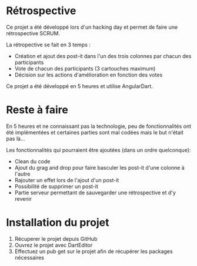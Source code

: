 # Rétrospective
Ce projet a été développé lors d'un hacking day et permet de faire une rétrospective SCRUM.  
  
  
La rétropective se fait en 3 temps :  
  - Création et ajout des post-it dans l'un des trois colonnes par chacun des participants    
  - Vote de chacun des participants (3 cartouches maximum)  
  - Décision sur les actions d'amélioration en fonction des votes


Ce projet a été développé en 5 heures et utilise AngularDart. 

# Reste à faire

En 5 heures et ne connaissant pas la technologie, peu de fonctionnalités ont été implémentées et certaines parties sont mal codées mais le but n'était pas là...  

Les fonctionnalités qui pourraient être ajoutées (dans un ordre quelconque):  
- Clean du code  
- Ajout du grag and drop pour faire basculer les post-it d'une colonne à l'autre  
- Rajouter un effet lors de l'ajout d'un post-it  
- Possibilité de supprimer un post-it  
- Partie serveur permettant de sauvegarder une rétrospective et d'y revenir  

# Installation du projet  

1. Récuperer le projet depuis GitHub
2. Ouvrez le projet avec DartEditor  
3. Effectuez un pub get sur le projet afin de récupérer les packages nécessaires


